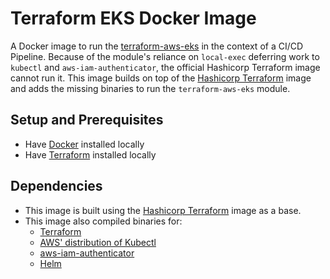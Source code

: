 # Terraform EKS Docker Image

A Docker image to run the [terraform-aws-eks](https://github.com/terraform-aws-modules/terraform-aws-eks) in the context of a CI/CD Pipeline. Because of the module's reliance on `local-exec` deferring work to `kubectl` and `aws-iam-authenticator`, the official Hashicorp Terraform image cannot run it. This image builds on top of the [Hashicorp Terraform](https://hub.docker.com/r/hashicorp/terraform/) image and adds the missing binaries to run the `terraform-aws-eks` module.

## Setup and Prerequisites

- Have [Docker](https://docs.docker.com/install/) installed locally
- Have [Terraform](https://learn.hashicorp.com/terraform/getting-started/install.html) installed locally

## Dependencies

- This image is built using the [Hashicorp Terraform](https://hub.docker.com/r/hashicorp/terraform/) image as a base.
- This image also compiled binaries for:
  - [Terraform](https://github.com/hashicorp/terraform)
  - [AWS' distribution of Kubectl](https://github.com/actions/aws/tree/master/kubectl)
  - [aws-iam-authenticator](https://github.com/kubernetes-sigs/aws-iam-authenticator)
  - [Helm](https://github.com/helm/helm)
